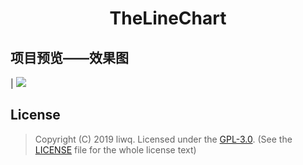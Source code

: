 <h1 align="center">TheLineChart</h1>


## 项目预览——效果图

| ![](https://github.com/LiWeiQiangAndroid/TheLineChart/img/1553758906035.jpg?raw=true)  
 
## License
> Copyright (C) 2019 liwq.
> Licensed under the [GPL-3.0](https://www.gnu.org/licenses/gpl.html).
> (See the [LICENSE](https://github.com/LiWeiQiangAndroid/TheLineChart/master/LICENSE) file for the whole license text)
